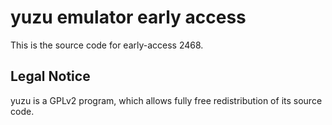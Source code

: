 yuzu emulator early access
=============

This is the source code for early-access 2468.

## Legal Notice

yuzu is a GPLv2 program, which allows fully free redistribution of its source code.